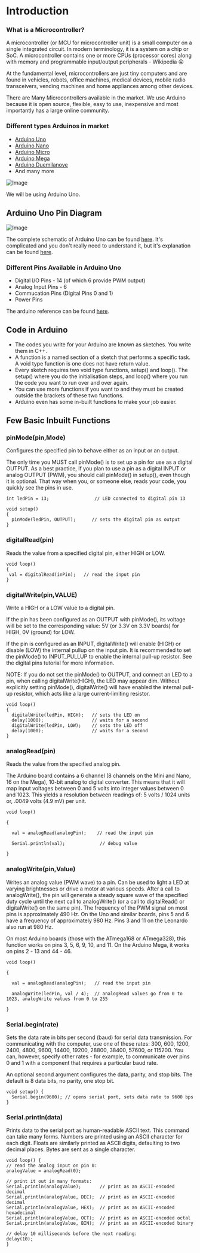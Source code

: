 # Introduction

### What is a Microcontroller?
A microcontroller (or MCU for microcontroller unit) is a small computer on a single integrated circuit. In modern terminology, it is a system on a chip or SoC. A microcontroller contains one or more CPUs (processor cores) along with memory and programmable input/output peripherals - Wikipedia  :stuck_out_tongue:

At the fundamental level, microcontrollers are just tiny computers and are found in vehicles, robots, office machines, medical devices, mobile radio transceivers, vending machines and home appliances among other devices.


There are Many Microcontrollers available in the market.
We use Arduino because it is open source, flexible, easy to use, inexpensive and most importantly has a large online community.

### Different types Arduinos in market
  * [Arduino Uno](https://store.arduino.cc/usa/arduino-uno-rev3)
  * [Arduino Nano ](https://store.arduino.cc/usa/arduino-nano)
  * [Arduino Micro](https://store.arduino.cc/usa/arduino-micro)
  * [Arduino Mega](https://store.arduino.cc/usa/arduino-mega-2560-rev3)
  * [Arduino Duemilanove](https://www.arduino.cc/en/Main/arduinoBoardDuemilanove)
  * And many more 

![Image](https://arduinoespblog.files.wordpress.com/2016/03/tipos-de-arduino.png)

We will be using Arduino Uno.

## Arduino Uno Pin Diagram

  ![Image](https://www.robomart.com/image/catalog/RM0058/01.jpg)

The complete schematic of Arduino Uno can be found [here](https://www.arduino.cc/en/uploads/Main/arduino-uno-schematic.pdf). It's complicated and you don't really need to understand it, but it's explanation can be found [here](https://www.allaboutcircuits.com/technical-articles/understanding-arduino-uno-hardware-design/).

### Different Pins Available in Arduino Uno
   

   * Digital I/O Pins  - 14 (of which 6 provide PWM output)
   * Analog Input Pins - 6
   * Commucation Pins (Digital Pins 0 and 1)
   * Power Pins

The arduino reference can be found [here](https://www.arduino.cc/en/Reference/Board).


## Code in Arduino
* The codes you write for your Arduino are known as sketches. You write them in C++.
* A function is a named section of a sketch that performs a specific task. A void type function is one does not have return value.
* Every sketch requires two void type functions, setup() and loop(). The setup() where you do the initialisation steps, and loop() where you run the code you want to run over and over again.
* You can use more functions if you want to and they must be created outside the brackets of these two functions. 
* Arduino even has some in-built functions to make your job easier.



## Few Basic Inbuilt Functions

### pinMode(pin,Mode)
   Configures the specified pin to behave either as an input or an output. 

   The only time you MUST call pinMode() is to set up a pin for use as a digital OUTPUT.  As a best practice, if you plan to use a pin as a digital INPUT or analog OUTPUT (PWM), you should call pinMode() in setup(), even though it is optional.  That way when you, or someone else, reads your code, you quickly see the pins in use.
   ```
   int ledPin = 13;                 // LED connected to digital pin 13

   void setup()
   {
     pinMode(ledPin, OUTPUT);      // sets the digital pin as output
   }
   ```
### digitalRead(pin)
   Reads the value from a specified digital pin, either HIGH or LOW.
   ```
  void loop()
  {
    val = digitalRead(inPin);   // read the input pin
  }
   ```
### digitalWrite(pin,VALUE)

  Write a HIGH or a LOW value to a digital pin.

  If the pin has been configured as an OUTPUT with pinMode(), its voltage will be set to the corresponding value: 5V (or 3.3V on 3.3V boards) for HIGH, 0V (ground) for LOW.

  If the pin is configured as an INPUT, digitalWrite() will enable (HIGH) or disable (LOW) the internal pullup on the input pin. It is recommended to set the pinMode() to INPUT_PULLUP to enable the internal pull-up resistor. See the digital pins tutorial for more information.

  NOTE: If you do not set the pinMode() to OUTPUT, and connect an LED to a pin, when calling digitalWrite(HIGH), the LED may appear dim. Without explicitly setting pinMode(), digitalWrite() will have enabled the internal pull-up resistor, which acts like a large current-limiting resistor.
  ```
  void loop()
  {
    digitalWrite(ledPin, HIGH);   // sets the LED on
    delay(1000);                  // waits for a second
    digitalWrite(ledPin, LOW);    // sets the LED off
    delay(1000);                  // waits for a second
  }
  ```
### analogRead(pin)
  Reads the value from the specified analog pin.

  The Arduino board contains a 6 channel (8 channels on the Mini and Nano, 16 on the Mega), 10-bit analog to digital converter. This means that it will map input voltages between 0 and 5 volts into integer values between 0 and 1023. This yields a resolution between readings of: 5 volts / 1024 units or, .0049 volts (4.9 mV) per unit. 

  ```
  void loop()

  {

    val = analogRead(analogPin);    // read the input pin

    Serial.println(val);             // debug value

  }
  ```

### analogWrite(pin,Value)
  Writes an analog value (PWM wave) to a pin. Can be used to light a LED at varying brightnesses or drive a motor at various speeds. 
  After a call to analogWrite(), the pin will generate a steady square wave of the specified duty cycle until the next call to analogWrite() (or a call to digitalRead() or digitalWrite() on the same pin). The frequency of the PWM signal on most pins is approximately 490 Hz. On the Uno and similar boards, pins 5 and 6 have a frequency of approximately 980 Hz. Pins 3 and 11 on the Leonardo also run at 980 Hz.

  On most Arduino boards (those with the ATmega168 or ATmega328), this function works on pins 3, 5, 6, 9, 10, and 11. On the Arduino Mega, it works on pins 2 - 13 and 44 - 46. 
  ```
  void loop()

  {

    val = analogRead(analogPin);   // read the input pin

    analogWrite(ledPin, val / 4);  // analogRead values go from 0 to 1023, analogWrite values from 0 to 255

  }
  ```
### Serial.begin(rate)
  Sets the data rate in bits per second (baud) for serial data transmission. 
  For communicating with the computer, use one of these rates: 300, 600, 1200, 2400, 4800, 9600, 14400, 19200, 28800, 38400, 57600, or 115200. You can, however, specify other rates - for example, to communicate over pins 0 and 1 with a component that requires a particular baud rate.

  An optional second argument configures the data, parity, and stop bits. The default is 8 data bits, no parity, one stop bit.

  ```
  void setup() {
    Serial.begin(9600); // opens serial port, sets data rate to 9600 bps
  }
  ```
### Serial.println(data)
  Prints data to the serial port as human-readable ASCII text. 
  This command can take many forms. Numbers are printed using an ASCII character for each digit. Floats are similarly printed as ASCII digits, defaulting to two decimal places. Bytes are sent as a single character.

  ```
  void loop() {
  // read the analog input on pin 0:
  analogValue = analogRead(0);

  // print it out in many formats:
  Serial.println(analogValue);       // print as an ASCII-encoded decimal
  Serial.println(analogValue, DEC);  // print as an ASCII-encoded decimal
  Serial.println(analogValue, HEX);  // print as an ASCII-encoded hexadecimal
  Serial.println(analogValue, OCT);  // print as an ASCII-encoded octal
  Serial.println(analogValue, BIN);  // print as an ASCII-encoded binary

  // delay 10 milliseconds before the next reading:
  delay(10);
  }
  ```
